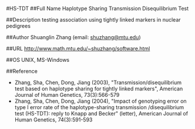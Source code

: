 #HS-TDT
##Full Name
Haplotype Sharing Transmission Disequilibrium Test

##Description
testing association using tightly linked markers in nuclear pedigrees

##Author
Shuanglin Zhang (email: shuzhang@mtu.edu)

##URL
http://www.math.mtu.edu/~shuzhang/software.html

##OS
UNIX, MS-Windows

##Reference
* Zhang, Sha, Chen, Dong, Jiang (2003), "Transmission/disequilibrium test based on haplotype sharing for tightly linked markers", American Journal of Human Genetics, 73(3):566-579
* Zhang, Sha, Chen, Dong, Jiang (2004), "Impact of genotyping error on type I error rate of the haplotype-sharing transmission /disequilibrium test (HS-TDT): reply to Knapp and Becker" (letter), American Journal of Human Genetics, 74(3):591-593

